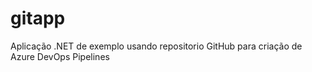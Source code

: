 # gitapp

Aplicação .NET de exemplo usando repositorio GitHub para criação de Azure DevOps Pipelines
